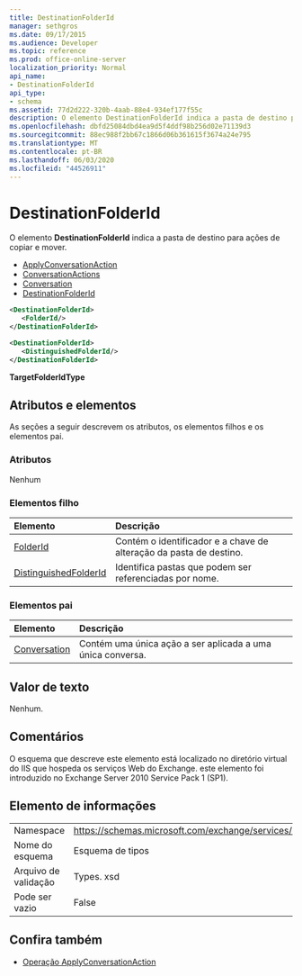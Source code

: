 ```yaml
---
title: DestinationFolderId
manager: sethgros
ms.date: 09/17/2015
ms.audience: Developer
ms.topic: reference
ms.prod: office-online-server
localization_priority: Normal
api_name:
- DestinationFolderId
api_type:
- schema
ms.assetid: 77d2d222-320b-4aab-88e4-934ef177f55c
description: O elemento DestinationFolderId indica a pasta de destino para ações de copiar e mover.
ms.openlocfilehash: dbfd25084dbd4ea9d5f4ddf98b256d02e71139d3
ms.sourcegitcommit: 88ec988f2bb67c1866d06b361615f3674a24e795
ms.translationtype: MT
ms.contentlocale: pt-BR
ms.lasthandoff: 06/03/2020
ms.locfileid: "44526911"
---
```

# <a name="destinationfolderid"></a>DestinationFolderId

O elemento **DestinationFolderId** indica a pasta de destino para ações de copiar e mover. 
  
- [ApplyConversationAction](applyconversationaction.md)  
- [ConversationActions](conversationactions.md) 
- [Conversation](conversationaction.md)  
- [DestinationFolderId](destinationfolderid.md)
  
```XML
<DestinationFolderId>
   <FolderId/>
</DestinationFolderId>
```

```XML
<DestinationFolderId>
   <DistinguishedFolderId/>
</DestinationFolderId>
```

**TargetFolderIdType**

## <a name="attributes-and-elements"></a>Atributos e elementos

As seções a seguir descrevem os atributos, os elementos filhos e os elementos pai.
  
### <a name="attributes"></a>Atributos

Nenhum
  
### <a name="child-elements"></a>Elementos filho

|**Elemento**|**Descrição**|
|:-----|:-----|
|[FolderId](folderid.md) <br/> |Contém o identificador e a chave de alteração da pasta de destino.  <br/> |
|[DistinguishedFolderId](distinguishedfolderid.md) <br/> |Identifica pastas que podem ser referenciadas por nome.  <br/> |
   
### <a name="parent-elements"></a>Elementos pai

|**Elemento**|**Descrição**|
|:-----|:-----|
|[Conversation](conversationaction.md) <br/> |Contém uma única ação a ser aplicada a uma única conversa.  <br/> |
   
## <a name="text-value"></a>Valor de texto

Nenhum.
  
## <a name="remarks"></a>Comentários

O esquema que descreve este elemento está localizado no diretório virtual do IIS que hospeda os serviços Web do Exchange. este elemento foi introduzido no Exchange Server 2010 Service Pack 1 (SP1).
  
## <a name="element-information"></a>Elemento de informações

|||
|:-----|:-----|
|Namespace  <br/> |https://schemas.microsoft.com/exchange/services/2006/types  <br/> |
|Nome do esquema  <br/> |Esquema de tipos  <br/> |
|Arquivo de validação  <br/> |Types. xsd  <br/> |
|Pode ser vazio  <br/> |False  <br/> |
   
## <a name="see-also"></a>Confira também

- [Operação ApplyConversationAction](applyconversationaction-operation.md)

